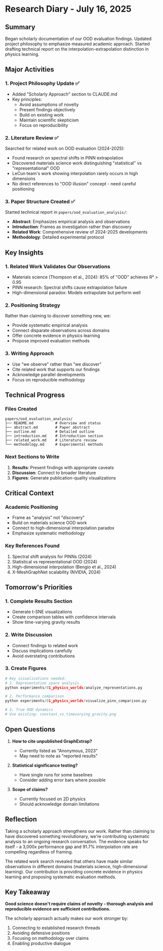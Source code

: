 # Research Diary - July 16, 2025

## Summary
Began scholarly documentation of our OOD evaluation findings. Updated project philosophy to emphasize measured academic approach. Started drafting technical report on the interpolation-extrapolation distinction in physics learning.

## Major Activities

### 1. Project Philosophy Update ✅
- Added "Scholarly Approach" section to CLAUDE.md
- Key principles:
  - Avoid assumptions of novelty
  - Present findings objectively
  - Build on existing work
  - Maintain scientific skepticism
  - Focus on reproducibility

### 2. Literature Review ✅
Searched for related work on OOD evaluation (2024-2025):
- Found research on spectral shifts in PINN extrapolation
- Discovered materials science work distinguishing "statistical" vs "representational" OOD
- LeCun team's work showing interpolation rarely occurs in high dimensions
- No direct references to "OOD illusion" concept - need careful positioning

### 3. Paper Structure Created ✅
Started technical report in `papers/ood_evaluation_analysis/`:
- **Abstract**: Emphasizes empirical analysis and observations
- **Introduction**: Frames as investigation rather than discovery
- **Related Work**: Comprehensive review of 2024-2025 developments
- **Methodology**: Detailed experimental protocol

## Key Insights

### 1. Related Work Validates Our Observations
- Materials science (Thompson et al., 2024): 85% of "OOD" achieves R² > 0.95
- PINN research: Spectral shifts cause extrapolation failure
- High-dimensional paradox: Models extrapolate but perform well

### 2. Positioning Strategy
Rather than claiming to discover something new, we:
- Provide systematic empirical analysis
- Connect disparate observations across domains
- Offer concrete evidence in physics learning
- Propose improved evaluation methods

### 3. Writing Approach
- Use "we observe" rather than "we discover"
- Cite related work that supports our findings
- Acknowledge parallel developments
- Focus on reproducible methodology

## Technical Progress

### Files Created
```
papers/ood_evaluation_analysis/
├── README.md          # Overview and status
├── abstract.md        # Paper abstract
├── outline.md         # Detailed outline
├── introduction.md    # Introduction section
├── related_work.md    # Literature review
└── methodology.md     # Experimental methods
```

### Next Sections to Write
1. **Results**: Present findings with appropriate caveats
2. **Discussion**: Connect to broader literature
3. **Figures**: Generate publication-quality visualizations

## Critical Context

### Academic Positioning
- Frame as "analysis" not "discovery"
- Build on materials science OOD work
- Connect to high-dimensional interpolation paradox
- Emphasize systematic methodology

### Key References Found
1. Spectral shift analysis for PINNs (2024)
2. Statistical vs representational OOD (2024)
3. High-dimensional interpolation (Bengio et al., 2024)
4. X-MeshGraphNet scalability (NVIDIA, 2024)

## Tomorrow's Priorities

### 1. Complete Results Section
- Generate t-SNE visualizations
- Create comparison tables with confidence intervals
- Show time-varying gravity results

### 2. Write Discussion
- Connect findings to related work
- Discuss implications carefully
- Avoid overstating contributions

### 3. Create Figures
```python
# Key visualizations needed:
# 1. Representation space analysis
python experiments/01_physics_worlds/analyze_representations.py

# 2. Performance comparison
python experiments/01_physics_worlds/visualize_pinn_comparison.py

# 3. True OOD dynamics
# Use existing: constant_vs_timevarying_gravity.png
```

## Open Questions

1. **How to cite unpublished GraphExtrap?**
   - Currently listed as "Anonymous, 2023"
   - May need to note as "reported results"

2. **Statistical significance testing?**
   - Have single runs for some baselines
   - Consider adding error bars where possible

3. **Scope of claims?**
   - Currently focused on 2D physics
   - Should acknowledge domain limitations

## Reflection

Taking a scholarly approach strengthens our work. Rather than claiming to have discovered something revolutionary, we're contributing systematic analysis to an ongoing research conversation. The evidence speaks for itself - a 3,000x performance gap and 91.7% interpolation rate are compelling regardless of framing.

The related work search revealed that others have made similar observations in different domains (materials science, high-dimensional learning). Our contribution is providing concrete evidence in physics learning and proposing systematic evaluation methods.

## Key Takeaway

**Good science doesn't require claims of novelty - thorough analysis and reproducible evidence are sufficient contributions.**

The scholarly approach actually makes our work stronger by:
1. Connecting to established research threads
2. Avoiding defensive positions
3. Focusing on methodology over claims
4. Enabling productive dialogue
